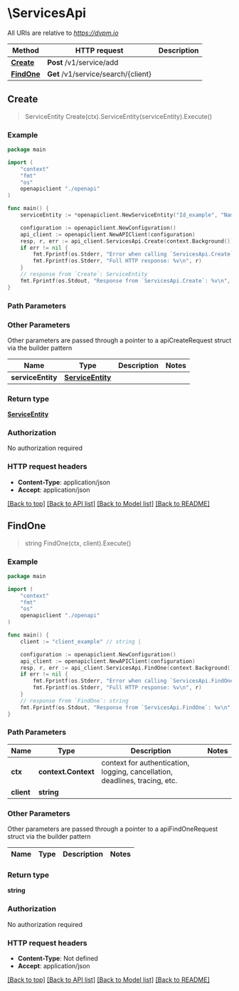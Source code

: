 # \ServicesApi

All URIs are relative to *https://dvpm.io*

Method | HTTP request | Description
------------- | ------------- | -------------
[**Create**](ServicesApi.md#Create) | **Post** /v1/service/add | 
[**FindOne**](ServicesApi.md#FindOne) | **Get** /v1/service/search/{client} | 



## Create

> ServiceEntity Create(ctx).ServiceEntity(serviceEntity).Execute()



### Example

```go
package main

import (
    "context"
    "fmt"
    "os"
    openapiclient "./openapi"
)

func main() {
    serviceEntity := *openapiclient.NewServiceEntity("Id_example", "Name_example", "Type_example", "Cost_example", float32(123), float32(123), false) // ServiceEntity | 

    configuration := openapiclient.NewConfiguration()
    api_client := openapiclient.NewAPIClient(configuration)
    resp, r, err := api_client.ServicesApi.Create(context.Background()).ServiceEntity(serviceEntity).Execute()
    if err != nil {
        fmt.Fprintf(os.Stderr, "Error when calling `ServicesApi.Create``: %v\n", err)
        fmt.Fprintf(os.Stderr, "Full HTTP response: %v\n", r)
    }
    // response from `Create`: ServiceEntity
    fmt.Fprintf(os.Stdout, "Response from `ServicesApi.Create`: %v\n", resp)
}
```

### Path Parameters



### Other Parameters

Other parameters are passed through a pointer to a apiCreateRequest struct via the builder pattern


Name | Type | Description  | Notes
------------- | ------------- | ------------- | -------------
 **serviceEntity** | [**ServiceEntity**](ServiceEntity.md) |  | 

### Return type

[**ServiceEntity**](ServiceEntity.md)

### Authorization

No authorization required

### HTTP request headers

- **Content-Type**: application/json
- **Accept**: application/json

[[Back to top]](#) [[Back to API list]](../README.md#documentation-for-api-endpoints)
[[Back to Model list]](../README.md#documentation-for-models)
[[Back to README]](../README.md)


## FindOne

> string FindOne(ctx, client).Execute()



### Example

```go
package main

import (
    "context"
    "fmt"
    "os"
    openapiclient "./openapi"
)

func main() {
    client := "client_example" // string | 

    configuration := openapiclient.NewConfiguration()
    api_client := openapiclient.NewAPIClient(configuration)
    resp, r, err := api_client.ServicesApi.FindOne(context.Background(), client).Execute()
    if err != nil {
        fmt.Fprintf(os.Stderr, "Error when calling `ServicesApi.FindOne``: %v\n", err)
        fmt.Fprintf(os.Stderr, "Full HTTP response: %v\n", r)
    }
    // response from `FindOne`: string
    fmt.Fprintf(os.Stdout, "Response from `ServicesApi.FindOne`: %v\n", resp)
}
```

### Path Parameters


Name | Type | Description  | Notes
------------- | ------------- | ------------- | -------------
**ctx** | **context.Context** | context for authentication, logging, cancellation, deadlines, tracing, etc.
**client** | **string** |  | 

### Other Parameters

Other parameters are passed through a pointer to a apiFindOneRequest struct via the builder pattern


Name | Type | Description  | Notes
------------- | ------------- | ------------- | -------------


### Return type

**string**

### Authorization

No authorization required

### HTTP request headers

- **Content-Type**: Not defined
- **Accept**: application/json

[[Back to top]](#) [[Back to API list]](../README.md#documentation-for-api-endpoints)
[[Back to Model list]](../README.md#documentation-for-models)
[[Back to README]](../README.md)

